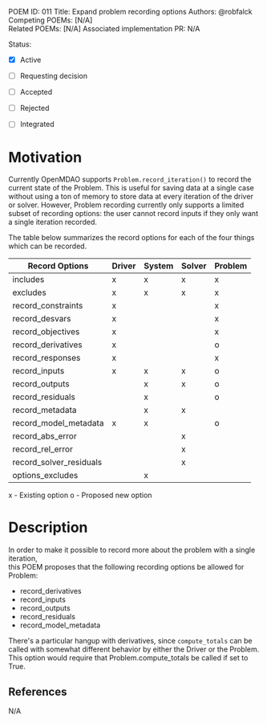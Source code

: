 POEM ID: 011
Title: Expand problem recording options
Authors: @robfalck
Competing POEMs: [N/A]  
Related POEMs: [N/A]
Associated implementation PR: N/A

Status:

- [x] Active
- [ ] Requesting decision
- [ ] Accepted
- [ ] Rejected
- [ ] Integrated


Motivation
==========
Currently OpenMDAO supports `Problem.record_iteration()` to record the current state of the Problem.
This is useful for saving data at a single case without using a ton of memory to store data at every iteration of the driver or solver.
However, Problem recording currently only supports a limited subset of recording options:  the user cannot
record inputs if they only want a single iteration recorded.

The table below summarizes the record options for each of the four
things which can be recorded.

| Record Options          | Driver | System | Solver | Problem |
|-------------------------|--------|--------|--------|---------|
| includes                |   x    |    x   |    x   |    x    |
| excludes                |   x    |    x   |    x   |    x    |
| record_constraints      |   x    |        |        |    x    |
| record_desvars          |   x    |        |        |    x    |
| record_objectives       |   x    |        |        |    x    |
| record_derivatives      |   x    |        |        |    o    |
| record_responses        |   x    |        |        |    x    |
| record_inputs           |   x    |    x   |    x   |    o    |
| record_outputs          |        |    x   |    x   |    o    |
| record_residuals        |        |    x   |        |    o    |
| record_metadata         |        |    x   |    x   |         |
| record_model_metadata   |   x    |    x   |        |    o    |
| record_abs_error        |        |        |    x   |         |
| record_rel_error        |        |        |    x   |         |
| record_solver_residuals |        |        |    x   |         |
| options_excludes        |        |    x   |        |         |

x - Existing option
o - Proposed new option

Description
===========

In order to make it possible to record more about the problem with a single iteration,  
this POEM proposes that the following recording options be allowed for Problem:

* record_derivatives
* record_inputs
* record_outputs
* record_residuals
* record_model_metadata

There's a particular hangup with derivatives, since `compute_totals` can be called with somewhat different behavior
by either the Driver or the Problem.  This option would require that Problem.compute_totals be called if set to True.

References
----------

N/A
